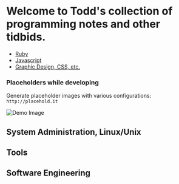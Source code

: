 # Welcome to Todd's collection of programming notes and other tidbids.

* [Ruby](ruby)
* [Javascript](javascript)
* [Graphic Design, CSS, etc.](graphics)

### Placeholders while developing

Generate placeholder images with various configurations: `http://placehold.it`

![Demo Image](http://placehold.it/100x100?text=demo+image)

## System Administration, Linux/Unix

## Tools

## Software Engineering